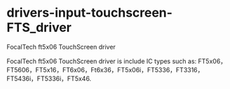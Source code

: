 drivers-input-touchscreen-FTS_driver
====================================

FocalTech ft5x06 TouchScreen driver

FocalTech ft5x06 TouchScreen driver is include IC types such as:
FT5x06，FT5606，FT5x16，FT6x06，Ft6x36，FT5x06i，FT5336，FT3316，FT5436i，FT5336i，FT5x46.
